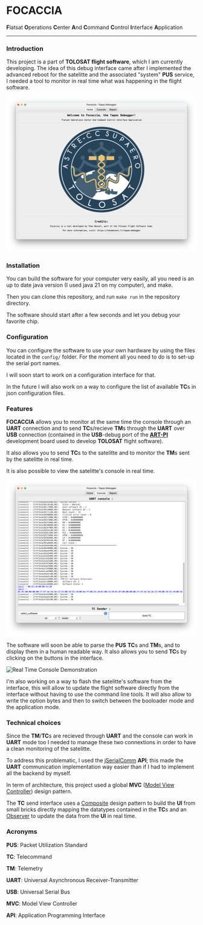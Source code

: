 # FOCACCIA
**F**latsat **O**perations **C**enter **A**nd **C**ommand **C**ontrol **I**nterface **A**pplication

---

### Introduction

This project is a part of **TOLOSAT flight software**, which I am currently developing. The idea of this debug interface came after I implemented the advanced reboot for the satelitte and the associated "system" **PUS** service, I needed a tool to monitor in real time what was happening in the flight software.

![FOCACCIA's Home Page](doc/assets/HomePage.png)

### Installation

You can build the software for your computer very easily, all you need is an up to date java version (I used java 21 on my computer), and make.

Then you can clone this repository, and run `make run` in the repository directory.

The software should start after a few seconds and let you debug your favorite chip.

### Configuration

You can configure the software to use your own hardware by using the files located in the `config/` folder. For the moment all you need to do is to set-up the serial port names.

I will soon start to work on a configuration interface for that.

In the future I will also work on a way to configure the list of available **TC**s in json configuration files.

### Features

**FOCACCIA** allows you to monitor at the same time the console through an **UART** connection and to send **TC**s/recieve **TM**s through the **UART** over **USB** connection (contained in the **USB**-debug port of the [**ART-PI**](https://github.com/RT-Thread-Studio/sdk-bsp-stm32h750-realthread-artpi?tab=readme-ov-file) development board used to develop **TOLOSAT** flight software).

It also allows you to send **TC**s to the satelitte and to monitor the **TM**s sent by the satelitte in real time.

It is also possible to view the satelitte's console in real time.

![FOCACCIA's Console Page](doc/assets/Console.png)

The software will soon be able to parse the **PUS** **TC**s and **TM**s, and to display them in a human readable way. It also allows you to send **TC**s by clicking on the buttons in the interface.

![Real Time Console Demonstration](doc/assets/DemoPUS.gif)

I'm also working on a way to flash the satelitte's software from the interface, this will allow to update the flight software directly from the interface without having to use the command line tools. It will also allow to write the option bytes and then to switch between the booloader mode and the application mode.

### Technical choices

Since the **TM**/**TC**s are recieved through **UART** and the console can work in **UART** mode too I needed to manage these two connextions in order to have a clean monitoring of the satelitte.

To address this problematic, I used the [jSerialComm](https://github.com/Fazecast/jSerialComm) **API**; this made the **UART** communication implementation way easier than if I had to implement all the backend by myself.

In term of architecture, this project used a global **MVC** ([Model View Controller](https://en.wikipedia.org/wiki/Model–view–controller)) design pattern.

The **TC** send interface uses a [Composite](https://en.wikipedia.org/wiki/Composite_pattern) design pattern to build the **UI** from small bricks directly mapping the datatypes contained in the **TC**s and an [Observer](https://en.wikipedia.org/wiki/Observer_pattern) to update the data from the **UI** in real time.

### Acronyms

**PUS**: Packet Utilization Standard

**TC**: Telecommand

**TM**: Telemetry

**UART**: Universal Asynchronous Receiver-Transmitter

**USB**: Universal Serial Bus

**MVC**: Model View Controller

**API**: Application Programming Interface